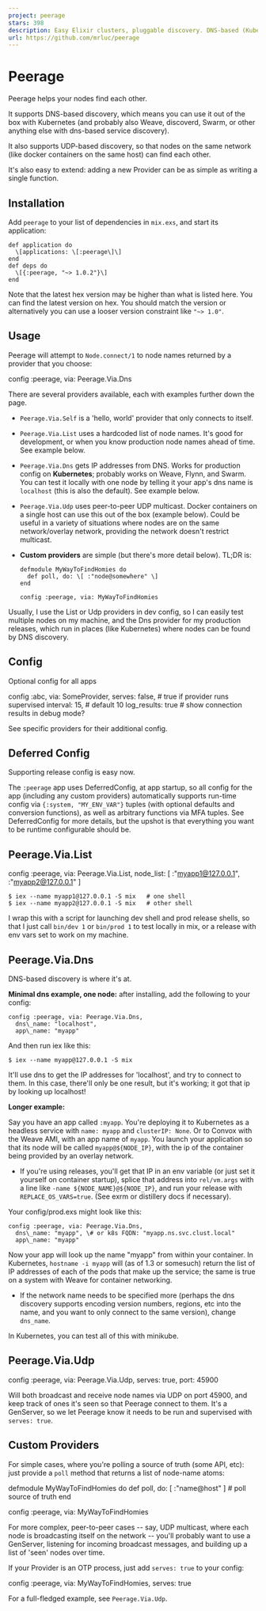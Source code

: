 ```yaml
---
project: peerage
stars: 398
description: Easy Elixir clusters, pluggable discovery. DNS-based (Kubernetes, Weave), UDP multicast, others.
url: https://github.com/mrluc/peerage
---
```


Peerage
=======

Peerage helps your nodes find each other.

It supports DNS-based discovery, which means you can use it out of the box with Kubernetes (and probably also Weave, discoverd, Swarm, or other anything else with dns-based service discovery).

It also supports UDP-based discovery, so that nodes on the same network (like docker containers on the same host) can find each other.

It's also easy to extend: adding a new Provider can be as simple as writing a single function.

Installation
------------

Add `peerage` to your list of dependencies in `mix.exs`, and start its application:

    def application do
      \[applications: \[:peerage\]\]
    end
    def deps do
      \[{:peerage, "~> 1.0.2"}\]
    end

Note that the latest hex version may be higher than what is listed here. You can find the latest version on hex. You should match the version or alternatively you can use a looser version constraint like `"~> 1.0"`.

Usage
-----

Peerage will attempt to `Node.connect/1` to node names returned by a provider that you choose:

   config :peerage, via: Peerage.Via.Dns

There are several providers available, each with examples further down the page.

-   `Peerage.Via.Self` is a 'hello, world' provider that only connects to itself.
    
-   `Peerage.Via.List` uses a hardcoded list of node names. It's good for development, or when you know production node names ahead of time. See example below.
    
-   `Peerage.Via.Dns` gets IP addresses from DNS. Works for production config on **Kubernetes**; probably works on Weave, Flynn, and Swarm. You can test it locally with one node by telling it your app's dns name is `localhost` (this is also the default). See example below.
    
-   `Peerage.Via.Udp` uses peer-to-peer UDP multicast. Docker containers on a single host can use this out of the box (example below). Could be useful in a variety of situations where nodes are on the same network/overlay network, providing the network doesn't restrict multicast.
    
-   **Custom providers** are simple (but there's more detail below). TL;DR is:
    
        defmodule MyWayToFindHomies do
          def poll, do: \[ :"node@somewhere" \]
        end
    
        config :peerage, via: MyWayToFindHomies
    

Usually, I use the List or Udp providers in dev config, so I can easily test multiple nodes on my machine, and the Dns provider for my production releases, which run in places (like Kubernetes) where nodes can be found by DNS discovery.

Config
------

Optional config for all apps

config :abc, via: SomeProvider,
  serves: false,     \# true if provider runs supervised
  interval: 15,      \# default 10
  log\_results: true  \# show connection results in debug mode?

See specific providers for their additional config.

Deferred Config
---------------

Supporting release config is easy now.

The `:peerage` app uses DeferredConfig, at app startup, so all config for the app (including any custom providers) automatically supports run-time config via `{:system, "MY_ENV_VAR"}` tuples (with optional defaults and conversion functions), as well as arbitrary functions via MFA tuples. See DeferredConfig for more details, but the upshot is that everything you want to be runtime configurable should be.

Peerage.Via.List
----------------

config :peerage, via: Peerage.Via.List, node\_list: \[
  :"myapp1@127.0.0.1",
  :"myapp2@127.0.0.1"
\]

```
$ iex --name myapp1@127.0.0.1 -S mix   # one shell
$ iex --name myapp2@127.0.0.1 -S mix   # other shell
```

I wrap this with a script for launching dev shell and prod release shells, so that I just call `bin/dev 1` or `bin/prod 1` to test locally in mix, or a release with env vars set to work on my machine.

Peerage.Via.Dns
---------------

DNS-based discovery is where it's at.

**Minimal dns example, one node:** after installing, add the following to your config:

    config :peerage, via: Peerage.Via.Dns,
      dns\_name: "localhost",
      app\_name: "myapp"

And then run iex like this:

```
$ iex --name myapp@127.0.0.1 -S mix
```

It'll use dns to get the IP addresses for 'localhost', and try to connect to them. In this case, there'll only be one result, but it's working; it got that ip by looking up localhost!

**Longer example:**

Say you have an app called `:myapp`. You're deploying it to Kubernetes as a headless service with `name: myapp` and `clusterIP: None`. Or to Convox with the Weave AMI, with an app name of `myapp`. You launch your application so that its node will be called `myapp@${NODE_IP}`, with the ip of the container being provided by an overlay network.

-   If you're using releases, you'll get that IP in an env variable (or just set it yourself on container startup), splice that address into `rel/vm.args` with a line like `-name ${NODE_NAME}@${NODE_IP}`, and run your release with `REPLACE_OS_VARS=true`. (See exrm or distillery docs if necessary).

Your config/prod.exs might look like this:

    config :peerage, via: Peerage.Via.Dns,
      dns\_name: "myapp", \# or k8s FQDN: "myapp.ns.svc.clust.local"
      app\_name: "myapp"  

Now your app will look up the name "myapp" from within your container. In Kubernetes, `hostname -i myapp` will (as of 1.3 or somesuch) return the list of IP addresses of each of the pods that make up the service; the same is true on a system with Weave for container networking.

-   If the network name needs to be specified more (perhaps the dns discovery supports encoding version numbers, regions, etc into the name, and you want to only connect to the same version), change `dns_name`.

In Kubernetes, you can test all of this with minikube.

Peerage.Via.Udp
---------------

  config :peerage, via: Peerage.Via.Udp, serves: true,
    port: 45900

Will both broadcast and receive node names via UDP on port 45900, and keep track of ones it's seen so that Peerage connect to them. It's a GenServer, so we let Peerage know it needs to be run and supervised with `serves: true`.

Custom Providers
----------------

For simple cases, where you're polling a source of truth (some API, etc): just provide a `poll` method that returns a list of node-name atoms:

defmodule MyWayToFindHomies do
  def poll, do: \[ :"name@host" \] \# poll source of truth
end

config :peerage, via: MyWayToFindHomies

For more complex, peer-to-peer cases -- say, UDP multicast, where each node is broadcasting itself on the network -- you'll probably want to use a GenServer, listening for incoming broadcast messages, and building up a list of 'seen' nodes over time.

If your Provider is an OTP process, just add `serves: true` to your config:

config :peerage, via: MyWayToFindHomies, serves: true

For a full-fledged example, see `Peerage.Via.Udp`.
